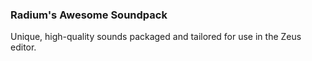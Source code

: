 ### Radium's Awesome Soundpack
Unique, high-quality sounds packaged and tailored for use in the Zeus editor.
